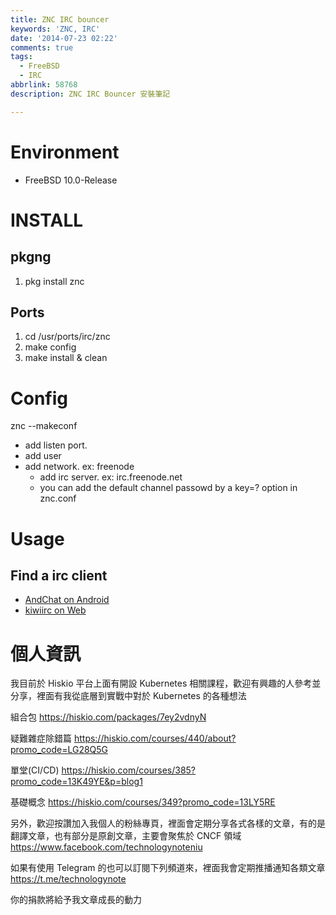 ```yaml
---
title: ZNC IRC bouncer
keywords: 'ZNC, IRC'
date: '2014-07-23 02:22'
comments: true
tags:
  - FreeBSD
  - IRC
abbrlink: 58768
description: ZNC IRC Bouncer 安裝筆記

---
```



# Environment
- FreeBSD 10.0-Release

# INSTALL
## pkgng
1. pkg install znc

## Ports
1. cd /usr/ports/irc/znc
2. make config
3. make install & clean

# Config
znc --makeconf
- add listen port.
- add user
- add network. ex: freenode
	-	add irc server. ex: irc.freenode.net
	- you can add the default channel passowd  by a key=? option in znc.conf

# Usage
## Find a irc client
- [AndChat on Android](https://play.google.com/store/apps/details?id=net.andchat)
- [kiwiirc on Web](https://kiwiirc.com/)

# 個人資訊
我目前於 Hiskio 平台上面有開設 Kubernetes 相關課程，歡迎有興趣的人參考並分享，裡面有我從底層到實戰中對於 Kubernetes 的各種想法

組合包
https://hiskio.com/packages/7ey2vdnyN

疑難雜症除錯篇
https://hiskio.com/courses/440/about?promo_code=LG28Q5G

單堂(CI/CD)
https://hiskio.com/courses/385?promo_code=13K49YE&p=blog1

基礎概念
https://hiskio.com/courses/349?promo_code=13LY5RE

另外，歡迎按讚加入我個人的粉絲專頁，裡面會定期分享各式各樣的文章，有的是翻譯文章，也有部分是原創文章，主要會聚焦於 CNCF 領域
https://www.facebook.com/technologynoteniu

如果有使用 Telegram 的也可以訂閱下列頻道來，裡面我會定期推播通知各類文章
https://t.me/technologynote

你的捐款將給予我文章成長的動力
<script type="text/javascript" src="https://cdnjs.buymeacoffee.com/1.0.0/button.prod.min.js" data-name="bmc-button" data-slug="hwchiu" data-color="#000000" data-emoji=""  data-font="Cookie" data-text="Buy me a coffee" data-outline-color="#fff" data-font-color="#fff" data-coffee-color="#fd0" ></script>
